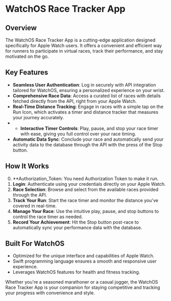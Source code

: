 # WatchOS Race Tracker App  
## Overview 
The WatchOS Race Tracker App is a cutting-edge application designed specifically for Apple Watch users. It offers a convenient and efficient way for runners to participate in virtual races, track their performance, and stay motivated on the go.  
## Key Features 
 - **Seamless User Authentication**:
 Log in securely with API integration tailored for WatchOS, ensuring a personalized experience on your wrist.
- **Comprehensive Race Data**: 
Access a curated list of races with details fetched directly from the API, right from your Apple Watch.
 - **Real-Time Distance Tracking**: Engage in races with a simple tap on the Run Icon, which activates a timer and distance tracker that measures your journey accurately.
 - - **Interactive Timer Controls**: 
Play, pause, and stop your race timer with ease, giving you full control over your race timing. 
- **Automatic Data Sync**: 
Conclude your race and automatically send your activity data to the database through the API with the press of the Stop button.  

## How It Works 
0. **Authorization_Token: You need Authorization Token to make it run.
1. **Login**: Authenticate using your credentials directly on your Apple Watch. 
2. **Race Selection**: Browse and select from the available races provided through the API. 
3. **Track Your Run**: Start the race timer and monitor the distance you've covered in real-time. 
4. **Manage Your Race**: Use the intuitive play, pause, and stop buttons to control the race timer as needed. 
5. **Record Your Achievement**: Hit the Stop button post-race to automatically sync your performance data with the database.  

## Built For WatchOS 
- Optimized for the unique interface and capabilities of Apple Watch. 
- Swift programming language ensures a smooth and responsive user experience. 
- Leverages WatchOS features for health and fitness tracking.  

Whether you're a seasoned marathoner or a casual jogger, the WatchOS Race Tracker App is your companion for staying competitive and tracking your progress with convenience and style.

